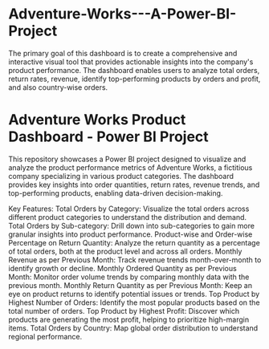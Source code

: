 # Adventure-Works---A-Power-BI-Project
The primary goal of this dashboard is to create a comprehensive and interactive visual tool that provides actionable insights into the company's product performance. The dashboard enables users to analyze total orders, return rates, revenue, identify top-performing products by orders and profit, and also country-wise orders.

# Adventure Works Product Dashboard - Power BI Project
This repository showcases a Power BI project designed to visualize and analyze the product performance metrics of Adventure Works, a fictitious company specializing in various product categories. The dashboard provides key insights into order quantities, return rates, revenue trends, and top-performing products, enabling data-driven decision-making.

Key Features:
Total Orders by Category: Visualize the total orders across different product categories to understand the distribution and demand.
Total Orders by Sub-category: Drill down into sub-categories to gain more granular insights into product performance.
Product-wise and Order-wise Percentage on Return Quantity: Analyze the return quantity as a percentage of total orders, both at the product level and across all orders.
Monthly Revenue as per Previous Month: Track revenue trends month-over-month to identify growth or decline.
Monthly Ordered Quantity as per Previous Month: Monitor order volume trends by comparing monthly data with the previous month.
Monthly Return Quantity as per Previous Month: Keep an eye on product returns to identify potential issues or trends.
Top Product by Highest Number of Orders: Identify the most popular products based on the total number of orders.
Top Product by Highest Profit: Discover which products are generating the most profit, helping to prioritize high-margin items.
Total Orders by Country: Map global order distribution to understand regional performance.
